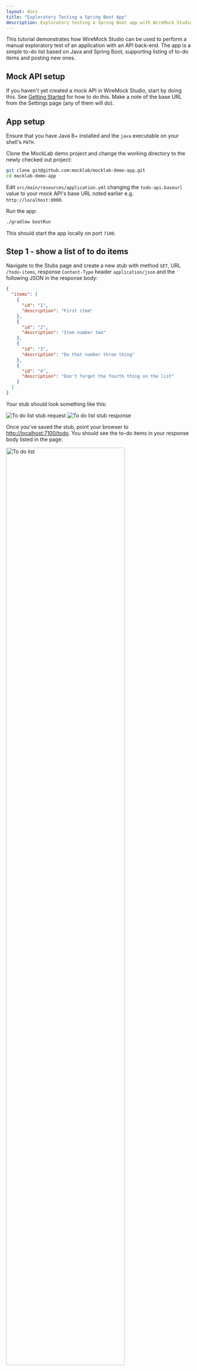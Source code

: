 ```yaml
---
layout: docs
title: "Exploratory Testing a Spring Boot App"
description: Exploratory testing a Spring Boot app with WireMock Studio
---
```


This tutorial demonstrates how WireMock Studio can be used to perform a manual exploratory test of an application with an API back-end.
The app is a simple to-do list based on Java and Spring Boot, supporting listing of to-do items and posting new ones.

## Mock API setup

If you haven't yet created a mock API in WireMock Studio, start by doing this. See [Getting Started](/docs/getting-started/) for how to do this.
Make a note of the base URL from the Settings page (any of them will do).

## App setup

Ensure that you have Java 8+ installed and the `java` executable on your shell's `PATH`.

Clone the MockLab demo project and change the working directory to the newly checked out project:

```bash
git clone git@github.com:mocklab/mocklab-demo-app.git
cd mocklab-demo-app
```

Edit `src/main/resources/application.yml` changing the `todo-api.baseurl` value to your mock API's base URL noted earlier e.g. `http://localhost:8000`.

Run the app:

```bash
./gradlew bootRun
```

This should start the app locally on port `7100`.

## Step 1 - show a list of to do items

Navigate to the Stubs page and create a new stub with method `GET`, URL `/todo-items`, response `Content-Type` header `application/json` and the following JSON in the response body:

```json
{
  "items": [
    {
      "id": "1",
      "description": "First item"
    },
    {
      "id": "2",
      "description": "Item number two"
    },
    {
      "id": "3",
      "description": "Do that number three thing"
    },
    {
      "id": "4",
      "description": "Don't forget the fourth thing on the list"
    }
  ]
}
```

Your stub should look something like this:

<img title="To do list stub request" src="/images/screenshots/to-do-stub-request.png"/>
<img title="To do list stub response" src="/images/screenshots/to-do-stub-response.png"/>

Once you've saved the stub, point your browser to [http://localhost:7100/todo](http://localhost:7100/todo).
You should see the to-do items in your response body listed in the page:

<img title="To do list" src="/images/screenshots/to-do-list-app.png" style="width: 80%"/>

What has happened here is that the Spring Boot app has made a REST request to WireMock, which was matched by the stub you just created.
The stub returned a JSON response which the app parsed and rendered into an HTML page.

Now try modifying one or more of the item descriptions in the stub response and saving it, then refreshing the page. You should
immediately see your new items in the to-to list.


## Step 2 - simulating the posting of a new item

Next we're going to simulate a new item being added to the list via a POST request.

For this you'll need another new stub, this time for `POST` to `/todo-items` , response `Content-Type` header `application/json` and the following JSON in the response body:

```json
{ "message": "Successfully sent new item." }
```

Your stub should look like this:

<img title="To do list POST stub request" src="/images/screenshots/to-do-post-stub-request.png" />
<img title="To do list POST stub response" src="/images/screenshots/to-do-post-stub-response.png" />


Once that's saved, go to the to-do list page and add a new item by typing a description in the field and clicking the button:

<img title="New to-do item" src="/images/screenshots/new-to-do-item-field.png" style="width: 80%" />


You should now see the success message you put in the stub response:

<img title="Success message" src="/images/screenshots/to-do-list-success-message.png" style="width: 80%"/>


You'll notice that the contents of the list hasn't changed. This is because WireMock stubs aren't stateful - the app will load whatever is
in the `GET /todo-items` stub you created at the start until you change it. However, if you visit the request log in the WireMock Studio UI you can confirm that
the request you expected actually arrived:

<img title="To do post request log" src="/images/screenshots/to-do-request-log.png" />

If you want to simulate statefulness, returning different responses for successive calls to `GET /todo-items` you can use WireMock's [Scenarios feature](/studio/docs/stateful-scenarios/).


## Step 3 - posting a new item fails

In this step we're going to deliberately return an error from the API in order to test that the app behaves appropriately.

Navigate to the `POST /todo-items` stub you created in the previous step and clone it (using the Clone button at the end of the form).

In the newly cloned stub, expand the Advanced section and give the stub a higher priority - 4 or less will work as the default is 5.
The reason we need to do this is to ensure that this and not the OK posting stub we cloned from is guaranteed to match an incoming `POST /todo-items`.

In the response section change the response code to 502 and the message in the JSON body to something suitable:

<img title="To do list stub" src="/images/screenshots/to-do-bad-post-stub-request.png"/>
<img title="To do list stub" src="/images/screenshots/to-do-bad-post-stub-response.png"/>

Now try adding a new to-do item as you did in Step 2. When after submitting it, you should see an error page like this:

<img title="To do error" src="/images/screenshots/to-do-error-page.png" style="width: 50%"/>
